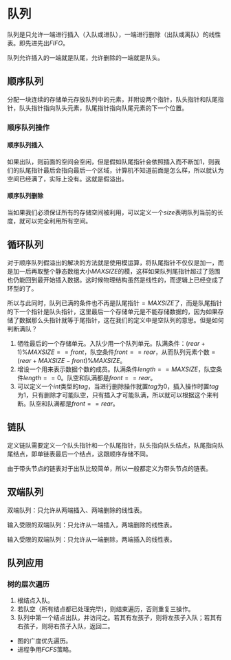 # 队列

队列是只允许一端进行插入（入队或进队），一端进行删除（出队或离队）的线性表。即先进先出$FIFO$。

队列允许插入的一端就是队尾，允许删除的一端就是队头。

## 顺序队列

分配一块连续的存储单元存放队列中的元素，并附设两个指针，队头指针和队尾指针，队头指针指向队头元素，队尾指针指向队尾元素的下一个位置。

### 顺序队列操作

#### 顺序队列插入

如果出队，则前面的空间会空闲，但是假如队尾指针会依照插入而不断加$1$，则我们的队尾指针最后会指向最后一个区域，计算机不知道前面是怎么样，所以就认为空间已经满了，实际上没有。这就是假溢出。

#### 顺序队列删除

当如果我们必须保证所有的存储空间被利用，可以定义一个$size$表明队列当前的长度，就可以完全利用所有空间。

## 循环队列

对于顺序队列假溢出的解决的方法就是使用模运算，将队尾指针不仅仅是加一，而是加一后再取整个静态数组大小$MAXSIZE$的模，这样如果队列尾指针超过了范围也仍能回到最开始插入数据。这时候物理结构虽然是线性的，而逻辑上已经变成了环型的了。

所以与此同时，队列已满的条件也不再是队尾指针$=MAXSIZE$了，而是队尾指针的下一个指针是队头指针，这里最后一个存储单元是不能存储数据的，因为如果存储了数据那么头指针就等于尾指针，这在我们的定义中是空队列的意思。但是如何判断满队？

1. 牺牲最后的一个存储单元。入队少用一个队列单元。队满条件：$(rear+1)\%MAXSIZE==front$，队空条件$front==rear$，从而队列元素个数$=(rear+MAXSIZE-front)\%MAXSIZE$。
2. 增设一个用来表示数据个数的成员。队满条件$length==MAXSIZE$，队空条件$length==0$。队空和队满都是$front==rear$。
3. 可以定义一个$int$类型的$tag$，当进行删除操作就置$tag$为$0$，插入操作时置$tag$为$1$，只有删除才可能队空，只有插入才可能队满，所以就可以根据这个来判断。队空和队满都是$front==rear$。

## 链队

定义链队需要定义一个队头指针和一个队尾指针，队头指向队头结点，队尾指向队尾结点，即单链表最后一个结点，这跟顺序存储不同。

由于带头节点的链表对于出队比较简单，所以一般都定义为带头节点的链表。

## 双端队列

双端队列：只允许从两端插入、两端删除的线性表。

输入受限的双端队列：只允许从一端插入，两端删除的线性表。

输入受限的双端队列：只允许从一端删除，两端插入的线性表。

## 队列应用

### 树的层次遍历

1. 根结点入队。
2. 若队空（所有结点都已处理完毕)，则结束遍历，否则重复三操作。
3. 队列中第一个结点出队，并访问之。若其有左孩子，则将左孩子入队；若其有右孩子，则将右孩子入队，返回二。

+ 图的广度优先遍历。
+ 进程争用$FCFS$策略。
